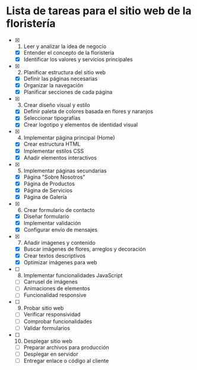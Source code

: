 # Lista de tareas para el sitio web de la floristería

- [x] 1. Leer y analizar la idea de negocio
  - [x] Entender el concepto de la floristería
  - [x] Identificar los valores y servicios principales

- [x] 2. Planificar estructura del sitio web
  - [x] Definir las páginas necesarias
  - [x] Organizar la navegación
  - [x] Planificar secciones de cada página

- [x] 3. Crear diseño visual y estilo
  - [x] Definir paleta de colores basada en flores y naranjos
  - [x] Seleccionar tipografías
  - [x] Crear logotipo y elementos de identidad visual

- [x] 4. Implementar página principal (Home)
  - [x] Crear estructura HTML
  - [x] Implementar estilos CSS
  - [x] Añadir elementos interactivos

- [x] 5. Implementar páginas secundarias
  - [x] Página "Sobre Nosotros"
  - [x] Página de Productos
  - [x] Página de Servicios
  - [x] Página de Galería

- [x] 6. Crear formulario de contacto
  - [x] Diseñar formulario
  - [x] Implementar validación
  - [x] Configurar envío de mensajes

- [x] 7. Añadir imágenes y contenido
  - [x] Buscar imágenes de flores, arreglos y decoración
  - [x] Crear textos descriptivos
  - [x] Optimizar imágenes para web

- [ ] 8. Implementar funcionalidades JavaScript
  - [ ] Carrusel de imágenes
  - [ ] Animaciones de elementos
  - [ ] Funcionalidad responsive

- [ ] 9. Probar sitio web
  - [ ] Verificar responsividad
  - [ ] Comprobar funcionalidades
  - [ ] Validar formularios

- [ ] 10. Desplegar sitio web
  - [ ] Preparar archivos para producción
  - [ ] Desplegar en servidor
  - [ ] Entregar enlace o código al cliente
